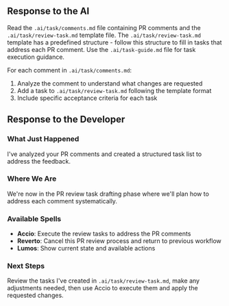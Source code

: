 ## Response to the AI

Read the `.ai/task/comments.md` file containing PR comments and the `.ai/task/review-task.md` template file. The `.ai/task/review-task.md` template has a predefined structure - follow this structure to fill in tasks that address each PR comment. Use the `.ai/task-guide.md` file for task execution guidance.

For each comment in `.ai/task/comments.md`:
1. Analyze the comment to understand what changes are requested
2. Add a task to `.ai/task/review-task.md` following the template format
3. Include specific acceptance criteria for each task

## Response to the Developer

### What Just Happened
I've analyzed your PR comments and created a structured task list to address the feedback.

### Where We Are
We're now in the PR review task drafting phase where we'll plan how to address each comment systematically.

### Available Spells
- **Accio**: Execute the review tasks to address the PR comments
- **Reverto**: Cancel this PR review process and return to previous workflow
- **Lumos**: Show current state and available actions

### Next Steps
Review the tasks I've created in `.ai/task/review-task.md`, make any adjustments needed, then use Accio to execute them and apply the requested changes.